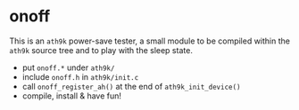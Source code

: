 # onoff

This is an `ath9k` power-save tester, a small module to be compiled within the
`ath9k` source tree and to play with the sleep state.

- put `onoff.*` under `ath9k/`
- include `onoff.h` in `ath9k/init.c`
- call `onoff_register_ah()` at the end of `ath9k_init_device()`
- compile, install & have fun!
